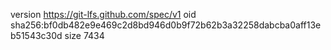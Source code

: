 version https://git-lfs.github.com/spec/v1
oid sha256:bf0db482e9e469c2d8bd946d0b9f72b62b3a32258dabcba0aff13eb51543c30d
size 7434
